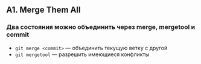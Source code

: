 
## A1. Merge Them All
### Два состояния можно объединить через merge, mergetool и commit
- `git merge <commit>` — объединить текущую ветку с другой
- `git mergetool` — разрешить имеющиеся конфликты

